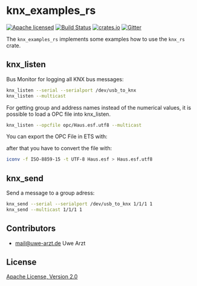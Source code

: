 # knx_examples_rs

[![Apache licensed](https://img.shields.io/badge/license-Apache-blue.svg)](http://www.apache.org/licenses/LICENSE-2.0)
[![Build Status](https://travis-ci.org/uwearzt/knx_examples_rs.svg?branch=master)](https://travis-ci.org/uwearzt/knx_examples_rs)
[![crates.io](https://meritbadge.herokuapp.com/knx_examples_rs)](https://crates.io/crates/knx_examples_rs)
[![Gitter](https://badges.gitter.im/knx_rs/Lobby.svg)](https://gitter.im/knx_rs/Lobby?utm_source=badge&utm_medium=badge&utm_campaign=pr-badge&utm_content=badge)

The `knx_examples_rs` implements some examples how
to use the `knx_rs` crate.

## knx_listen

Bus Monitor for logging all KNX bus messages:

```sh
knx_listen --serial --serialport /dev/usb_to_knx
knx_listen --multicast
```

For getting group and address names instead of the numerical values, it is possible to load a OPC file
into knx_listen.

```sh
knx_listen --opcfile opc/Haus.esf.utf8 --multicast
```

You can export the OPC File in ETS with:

after that you have to convert the file with:

```sh
iconv -f ISO-8859-15 -t UTF-8 Haus.esf > Haus.esf.utf8 
```

## knx_send

Send a  message to a group adress: 

```sh
knx_send --serial --serialport /dev/usb_to_knx 1/1/1 1
knx_send --multicast 1/1/1 1
```

## Contributors

* mail@uwe-arzt.de Uwe Arzt

## License

[Apache License, Version 2.0](http://www.apache.org/licenses/LICENSE-2.0)
